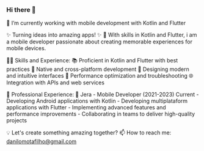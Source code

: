 ### Hi there 👋

🔭 I’m currently working with mobile development with Kotlin and Flutter

✨ Turning ideas into amazing apps! ✨
🌟 With skills in Kotlin and Flutter, i am a mobile developer passionate about creating memorable experiences for mobile devices.

💪💼 Skills and Experience:
📚 Proficient in Kotlin and Flutter with best practices
🔨 Native and cross-platform development
🎨 Designing modern and intuitive interfaces
🔧 Performance optimization and troubleshooting
🌐 Integration with APIs and web services

🏢 Professional Experience:
🏢 Jera - Mobile Developer (2021-2023) Current
    - Developing Android applications with Kotlin
    - Developing multiplataform applications with Flutter
    - Implementing advanced features and performance improvements
    - Collaborating in teams to deliver high-quality projects

💡 Let's create something amazing together?
📫 How to reach me: danilomotafilho@gmail.com
